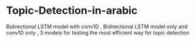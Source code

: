 # Topic-Detection-in-arabic
Bidirectional LSTM model with conv1D , Bidirectional LSTM model only and conv1D only , 3 models for testing the most efficient way for topic detection
